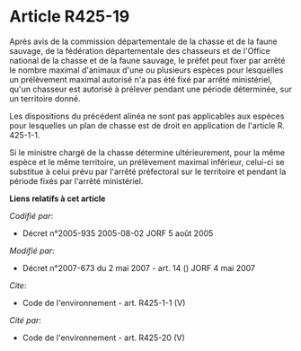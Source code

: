 # Article R425-19

Après avis de la commission départementale de la chasse et de la faune sauvage, de la fédération départementale des chasseurs
et de l'Office national de la chasse et de la faune sauvage, le préfet peut fixer par arrêté le nombre maximal d'animaux
d'une ou plusieurs espèces pour lesquelles un prélèvement maximal autorisé n'a pas été fixé par arrêté ministériel, qu'un
chasseur est autorisé à prélever pendant une période déterminée, sur un territoire donné.

Les dispositions du précédent alinéa ne sont pas applicables aux espèces pour lesquelles un plan de chasse est de droit en
application de l'article R. 425-1-1.

Si le ministre chargé de la chasse détermine ultérieurement, pour la même espèce et le même territoire, un prélèvement
maximal inférieur, celui-ci se substitue à celui prévu par l'arrêté préfectoral sur le territoire et pendant la période fixés
par l'arrêté ministériel.

**Liens relatifs à cet article**

_Codifié par_:

  - Décret n°2005-935 2005-08-02 JORF 5 août 2005

_Modifié par_:

  - Décret n°2007-673 du 2 mai 2007 - art. 14 () JORF 4 mai 2007

_Cite_:

  - Code de l'environnement - art. R425-1-1 (V)

_Cité par_:

  - Code de l'environnement - art. R425-20 (V)
